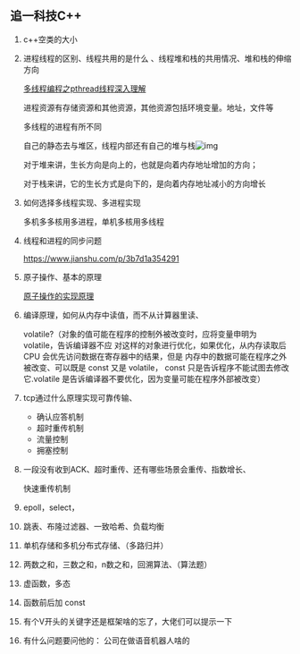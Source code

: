 ## 追一科技C++

1. c++空类的大小

2. 进程线程的区别、线程共用的是什么 、线程堆和栈的共用情况、堆和栈的伸缩方向 

   [多线程编程之pthread线程深入理解](https://www.cnblogs.com/slgkaifa/p/7135786.html)

   进程资源有存储资源和其他资源，其他资源包括环境变量。地址，文件等

   多线程的进程有所不同

   自己的静态去与堆区，线程内部还有自己的堆与栈![img](http://img.blog.csdn.net/20140426182044281?watermark/2/text/aHR0cDovL2Jsb2cuY3Nkbi5uZXQvbG92ZWNvZGVsZXNz/font/5a6L5L2T/fontsize/400/fill/I0JBQkFCMA==/dissolve/70/gravity/SouthEast)

   对于堆来讲，生长方向是向上的，也就是向着内存地址增加的方向；

   对于栈来讲，它的生长方式是向下的，是向着内存地址减小的方向增长

3. 如何选择多线程实现、多进程实现 

   多机多多核用多进程，单机多核用多线程

4. 线程和进程的同步问题 

   https://www.jianshu.com/p/3b7d1a354291

5. 原子操作、基本的原理 

   [原子操作的实现原理](https://blog.csdn.net/en_joker/article/details/84305565)

6. 编译原理，如何从内存中读值，而不从计算器里读、

    volatile?（对象的值可能在程序的控制外被改变时，应将变量申明为 volatile，告诉编译器不应
   对这样的对象进行优化，如果优化，从内存读取后 CPU 会优先访问数据在寄存器中的结果，但是
   内存中的数据可能在程序之外被改变、可以既是 const 又是 volatile， const 只是告诉程序不能试图去修改它.volatile 是告诉编译器不要优化，因为变量可能在程序外部被改变）

7. tcp通过什么原理实现可靠传输、

   - 确认应答机制
   - 超时重传机制
   - 流量控制
   - 拥塞控制

8. 一段没有收到ACK、超时重传、还有哪些场景会重传、指数增长、

   快速重传机制 

9. epoll，select， 

10. 跳表、布隆过滤器、一致哈希、负载均衡 

11. 单机存储和多机分布式存储、（多路归并） 

12. 两数之和，三数之和，n数之和，回溯算法、（算法题） 

13. 虚函数，多态

14. 函数前后加 const 

15. 有个V开头的关键字还是框架啥的忘了，大佬们可以提示一下 

16. 有什么问题要问他的： 公司在做语音机器人啥的